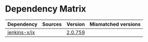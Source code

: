 # Dependency Matrix

Dependency | Sources | Version | Mismatched versions
---------- | ------- | ------- | -------------------
[jenkins-x/jx](https://github.com/jenkins-x/jx.git) |  | [2.0.759](https://github.com/jenkins-x/jx/releases/tag/v2.0.759) | 
